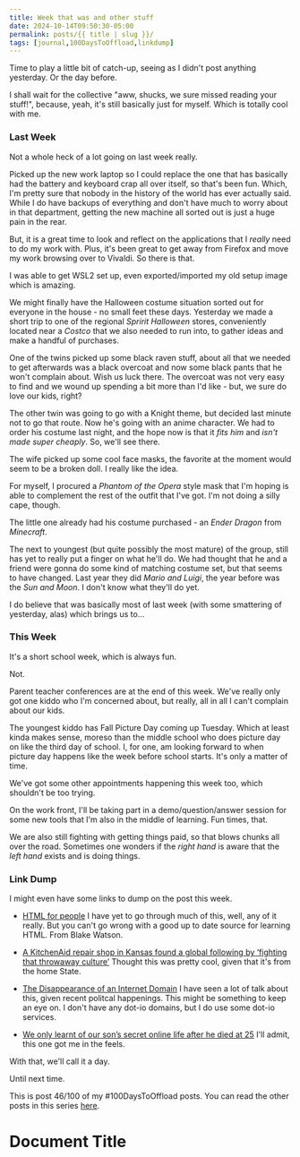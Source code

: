 ```yaml
---
title: Week that was and other stuff
date: 2024-10-14T09:50:30-05:00
permalink: posts/{{ title | slug }}/
tags: [journal,100DaysToOffload,linkdump]
---
```


Time to play a little bit of catch-up, seeing as I didn't post anything yesterday. Or the day before.

I shall wait for the collective "aww, shucks, we sure missed reading your stuff!", because, yeah, it's still basically just for myself. Which is totally cool with me.

### Last Week
Not a whole heck of a lot going on last week really.

Picked up the new work laptop so I could replace the one that has basically had the battery and keyboard crap all over itself, so that's been fun. Which, I'm pretty sure that nobody in the history of the world has ever actually said. While I do have backups of everything and don't have much to worry about in that department, getting the new machine all sorted out is just a huge pain in the rear.

But, it is a great time to look and reflect on the applications that I *really* need to do my work with. Plus, it's been great to get away from Firefox and move my work browsing over to Vivaldi. So there is that. 

I was able to get WSL2 set up, even exported/imported my old setup image which is amazing.

We might finally have the Halloween costume situation sorted out for everyone in the house - no small feet these days. Yesterday we made a short trip to one of the regional *Spririt Halloween* stores, conveniently located near a *Costco* that we also needed to run into, to gather ideas and make a handful of purchases.

One of the twins picked up some black raven stuff, about all that we needed to get afterwards was a black overcoat and now some black pants that he won't complain about. Wish us luck there. The overcoat was not very easy to find and we wound up spending a bit more than I'd like - but, we sure do love our kids, right?

The other twin was going to go with a Knight theme, but decided last minute not to go that route. Now he's going with an anime character. We had to order his costume last night, and the hope now is that it *fits him* and *isn't made super cheaply*. So, we'll see there.

The wife picked up some cool face masks, the favorite at the moment would seem to be a broken doll. I really like the idea.

For myself, I procured a *Phantom of the Opera* style mask that I'm hoping is able to complement the rest of the outfit that I've got. I'm not doing a silly cape, though.

The little one already had his costume purchased - an *Ender Dragon* from *Minecraft*. 

The next to youngest (but quite possibly the most mature) of the group, still has yet to really put a finger on what he'll do. We had thought that he and a friend were gonna do some kind of matching costume set, but that seems to have changed. Last year they did *Mario and Luigi*, the year before was the *Sun and Moon*. I don't know what they'll do yet.

I do believe that was basically most of last week (with some smattering of yesterday, alas) which brings us to...

### This Week
It's a short school week, which is always fun.

Not.

Parent teacher conferences are at the end of this week. We've really only got one kiddo who I'm concerned about, but really, all in all I can't complain about our kids.

The youngest kiddo has Fall Picture Day coming up Tuesday. Which at least kinda makes sense, moreso than the middle school who does picture day on like the third day of school. I, for one, am looking forward to when picture day happens like the week before school starts. It's only a matter of time.

We've got some other appointments happening this week too, which shouldn't be too trying.

On the work front, I'll be taking part in a demo/question/answer session for some new tools that I'm also in the middle of learning. Fun times, that.

We are also still fighting with getting things paid, so that blows chunks all over the road. Sometimes one wonders if the *right hand* is aware that the *left hand* exists and is doing things.

### Link Dump
I might even have some links to dump on the post this week.

- [HTML for people](https://htmlforpeople.com/)
I have yet to go through much of this, well, any of it really. But you can't go wrong with a good up to date source for learning HTML. From Blake Watson.

- [A KitchenAid repair shop in Kansas found a global following by ‘fighting that throwaway culture’](https://www.kcur.org/arts-life/2024-10-11/were-fighting-that-throwaway-culture-local-kitchenaid-repair-shop-gains-international-following)
Thought this was pretty cool, given that it's from the home State.

- [The Disappearance of an Internet Domain](https://every.to/p/the-disappearance-of-an-internet-domain)
I have seen a lot of talk about this, given recent politcal happenings. This might be something to keep an eye on. I don't have any dot-io domains, but I do use some dot-io services.

- [We only learnt of our son’s secret online life after he died at 25](https://www.thetimes.com/life-style/parenting/article/we-only-learnt-of-our-sons-secret-online-life-after-he-died-at-20-rj3bqfnqn)
I'll admit, this one got me in the feels.

With that, we'll call it a day.

Until next time.

This is post 46/100 of my #100DaysToOffload posts. You can read the other posts in this series [here](/tags/100daystooffload).

# Document Title

